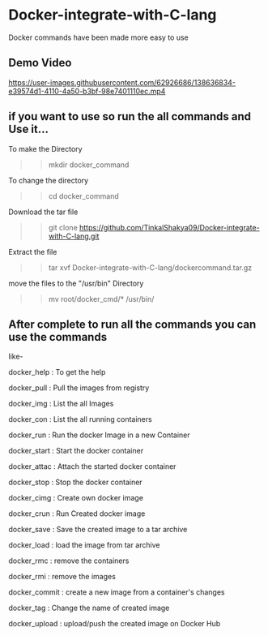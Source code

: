 # Docker-integrate-with-C-lang
Docker commands have been made more easy to use
## Demo Video

https://user-images.githubusercontent.com/62926686/138636834-e39574d1-4110-4a50-b3bf-98e7401110ec.mp4


## if you want to use so run the all commands and Use it...

To make the Directory
>>mkdir docker_command

To change the directory
>>cd docker_command

Download the tar file
>>git clone https://github.com/TinkalShakya09/Docker-integrate-with-C-lang.git

Extract the file
>>tar xvf Docker-integrate-with-C-lang/dockercommand.tar.gz

move the files to the "/usr/bin" Directory
>>mv root/docker_cmd/* /usr/bin/

## After complete to run all the commands you can use the commands

like-

docker_help   :  To get the help

docker_pull   :  Pull the images from registry

docker_img    :  List the all Images

docker_con    :  List the all running containers

docker_run    :  Run the docker Image in a new Container

docker_start  :  Start the docker container

docker_attac  :  Attach the started docker container

docker_stop   :  Stop the docker container

docker_cimg   :  Create own docker image

docker_crun   :  Run Created docker image

docker_save   :  Save the created image to a tar archive

docker_load   :  load the  image from  tar archive

docker_rmc    :  remove the containers

docker_rmi    :  remove the images

docker_commit  :  create a new image from a container's changes

docker_tag    :  Change the name of created image

docker_upload :  upload/push the created image on Docker Hub

